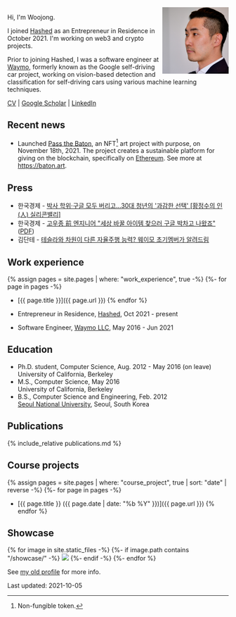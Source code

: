 <img src="assets/woojong_koh_profile.jpeg" align="right" style="width:30%">

Hi, I'm Woojong.

I joined [Hashed](https://www.hashed.com) as an Entrepreneur in Residence in October 2021. I'm working on web3 and crypto projects.

Prior to joining Hashed, I was a software engineer at [Waymo](https://waymo.com), formerly known as the Google self-driving car project, working on vision-based detection and classification for self-driving cars using various machine learning techniques. 

[CV](./assets/wjkoh-cv-public.pdf) \| [Google Scholar](https://scholar.google.com/citations?user=Mz6M9j0AAAAJ&hl=en) \| [LinkedIn](https://www.linkedin.com/in/wjkoh)

## Recent news
- Launched [Pass the Baton](https://baton.art/), an NFT[^1] art project with purpose, on November 18th, 2021. The project creates a sustainable platform for giving on the blockchain, specifically on [Ethereum](https://ethereum.org/en/). See more at https://baton.art.

## Press
* 한국경제 - [박사 학위·구글 모두 버리고…30대 청년의 '과감한 선택' [황정수의 인(人) 실리콘밸리]](https://www.hankyung.com/it/article/202110021249i)
* 한국경제 - [고우종 前 엔지니어 "세상 바꿀 아이템 찾으러 구글 박차고 나왔죠"](https://www.hankyung.com/economy/article/2021100568691) ([PDF](assets/the_korea_economic_daily_20211006_A032.pdf))
* 김단테 - [테슬라와 차원이 다른 자율주행 능력? 웨이모 초기멤버가 알려드림](https://youtu.be/20wE2yRRTuw)

## Work experience
{% assign pages = site.pages | where: "work_experience", true -%}
{%- for page in pages -%}
 * [{{ page.title }}]({{ page.url }})
{% endfor %}

* Entrepreneur in Residence, [Hashed](https://www.hashed.com), Oct 2021 - present
* Software Engineer, [Waymo LLC](http://waymo.com), May 2016 - Jun 2021  

## Education
* Ph.D. student, Computer Science,  Aug. 2012 - May 2016 (on leave)  
University of California, Berkeley
* M.S., Computer Science, May 2016  
University of California, Berkeley
* B.S., Computer Science and Engineering, Feb. 2012  
[Seoul National University](http://en.snu.ac.kr), Seoul, South Korea

## Publications
{% include_relative publications.md %}

## Course projects
{% assign pages = site.pages | where: "course_project", true | sort: "date" | reverse -%}
{%- for page in pages -%}
 * [{{ page.title }} ({{ page.date | date: "%b %Y" }})]({{ page.url }})
{% endfor %}

## Showcase
{% for image in site.static_files -%}
{%- if image.path contains "/showcase/" -%}
<a href="{{ image.path }}"><img src="{{ image.path }}" style="width:33%"></a>
{%- endif -%}
{%- endfor %}

See [my old profile](http://wjkoh.wikidot.com) for more info.

Last updated: 2021-10-05

[^1]: Non-fungible token.
